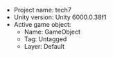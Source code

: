 <!-- UNITY CODE ASSIST INSTRUCTIONS START -->
- Project name: tech7
- Unity version: Unity 6000.0.38f1
- Active game object:
  - Name: GameObject
  - Tag: Untagged
  - Layer: Default
<!-- UNITY CODE ASSIST INSTRUCTIONS END -->